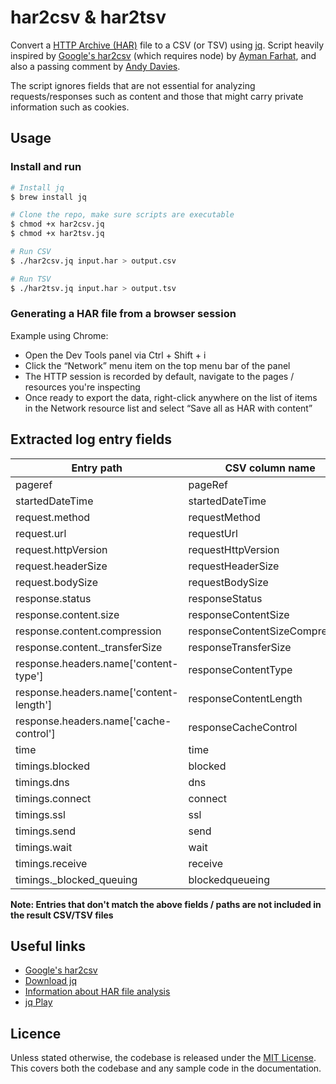 # har2csv & har2tsv
Convert a [HTTP Archive (HAR)](http://www.softwareishard.com/blog/har-12-spec/) file to a CSV (or TSV) using [jq](https://stedolan.github.io/jq/). Script heavily inspired by [Google's har2csv](https://github.com/google/har2csv) (which requires node) by [Ayman Farhat](https://github.com/aymanfarhat), and also a passing comment by [Andy Davies](https://twitter.com/andydavies).

The script ignores fields that are not essential for analyzing requests/responses such as content and those that might carry private information such as cookies.

## Usage

### Install and run

```sh
# Install jq
$ brew install jq

# Clone the repo, make sure scripts are executable
$ chmod +x har2csv.jq
$ chmod +x har2tsv.jq

# Run CSV
$ ./har2csv.jq input.har > output.csv

# Run TSV
$ ./har2tsv.jq input.har > output.tsv
```

### Generating a HAR file from a browser session

Example using Chrome:

- Open the Dev Tools panel via Ctrl + Shift + i
- Click the “Network” menu item on the top menu bar of the panel
- The HTTP session is recorded by default, navigate to the pages / resources you're inspecting
- Once ready to export the data, right-click anywhere on the list of items in the Network resource list and select “Save all as HAR with content”

## Extracted log entry fields

| Entry path  | CSV column name |
| ------------- | ------------- |
| pageref  | pageRef |
| startedDateTime  | startedDateTime |
| request.method  | requestMethod |
| request.url  | requestUrl |
| request.httpVersion  | requestHttpVersion |
| request.headerSize  | requestHeaderSize |
| request.bodySize  | requestBodySize |
| response.status  | responseStatus |
| response.content.size  | responseContentSize |
| response.content.compression  | responseContentSizeCompression |
| response.content._transferSize  | responseTransferSize |
| response.headers.name['content-type']  | responseContentType |
| response.headers.name['content-length']  | responseContentLength |
| response.headers.name['cache-control']  | responseCacheControl |
| time  | time |
| timings.blocked  | blocked |
| timings.dns  | dns |
| timings.connect  | connect |
| timings.ssl  | ssl |
| timings.send  | send |
| timings.wait  | wait |
| timings.receive  | receive |
| timings._blocked_queuing  | blockedqueueing |

**Note: Entries that don't match the above fields / paths are not included in the result CSV/TSV files**

## Useful links

* [Google's har2csv](https://github.com/google/har2csv)
* [Download jq](https://stedolan.github.io/jq/download/)
* [Information about HAR file analysis](https://nooshu.github.io/blog/2021/02/03/the-importance-of-internal-system-performance/#har-file-analysis)
* [jq Play](https://jqplay.org/)

## Licence

Unless stated otherwise, the codebase is released under the [MIT License](LICENCE). This
covers both the codebase and any sample code in the documentation.

